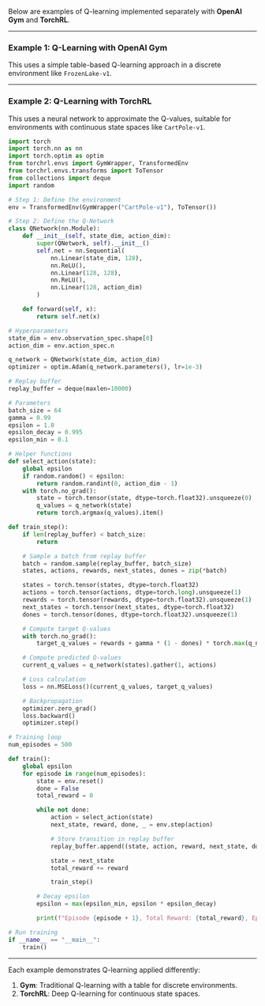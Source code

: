 Below are examples of Q-learning implemented separately with **OpenAI Gym** and **TorchRL**. 

---

### **Example 1: Q-Learning with OpenAI Gym**
This uses a simple table-based Q-learning approach in a discrete environment like `FrozenLake-v1`.

---

### **Example 2: Q-Learning with TorchRL**
This uses a neural network to approximate the Q-values, suitable for environments with continuous state spaces like `CartPole-v1`.

```python
import torch
import torch.nn as nn
import torch.optim as optim
from torchrl.envs import GymWrapper, TransformedEnv
from torchrl.envs.transforms import ToTensor
from collections import deque
import random

# Step 1: Define the environment
env = TransformedEnv(GymWrapper("CartPole-v1"), ToTensor())

# Step 2: Define the Q-Network
class QNetwork(nn.Module):
    def __init__(self, state_dim, action_dim):
        super(QNetwork, self).__init__()
        self.net = nn.Sequential(
            nn.Linear(state_dim, 128),
            nn.ReLU(),
            nn.Linear(128, 128),
            nn.ReLU(),
            nn.Linear(128, action_dim)
        )

    def forward(self, x):
        return self.net(x)

# Hyperparameters
state_dim = env.observation_spec.shape[0]
action_dim = env.action_spec.n

q_network = QNetwork(state_dim, action_dim)
optimizer = optim.Adam(q_network.parameters(), lr=1e-3)

# Replay buffer
replay_buffer = deque(maxlen=10000)

# Parameters
batch_size = 64
gamma = 0.99
epsilon = 1.0
epsilon_decay = 0.995
epsilon_min = 0.1

# Helper functions
def select_action(state):
    global epsilon
    if random.random() < epsilon:
        return random.randint(0, action_dim - 1)
    with torch.no_grad():
        state = torch.tensor(state, dtype=torch.float32).unsqueeze(0)
        q_values = q_network(state)
        return torch.argmax(q_values).item()

def train_step():
    if len(replay_buffer) < batch_size:
        return

    # Sample a batch from replay buffer
    batch = random.sample(replay_buffer, batch_size)
    states, actions, rewards, next_states, dones = zip(*batch)

    states = torch.tensor(states, dtype=torch.float32)
    actions = torch.tensor(actions, dtype=torch.long).unsqueeze(1)
    rewards = torch.tensor(rewards, dtype=torch.float32).unsqueeze(1)
    next_states = torch.tensor(next_states, dtype=torch.float32)
    dones = torch.tensor(dones, dtype=torch.float32).unsqueeze(1)

    # Compute target Q-values
    with torch.no_grad():
        target_q_values = rewards + gamma * (1 - dones) * torch.max(q_network(next_states), dim=1, keepdim=True)[0]

    # Compute predicted Q-values
    current_q_values = q_network(states).gather(1, actions)

    # Loss calculation
    loss = nn.MSELoss()(current_q_values, target_q_values)

    # Backpropagation
    optimizer.zero_grad()
    loss.backward()
    optimizer.step()

# Training loop
num_episodes = 500

def train():
    global epsilon
    for episode in range(num_episodes):
        state = env.reset()
        done = False
        total_reward = 0

        while not done:
            action = select_action(state)
            next_state, reward, done, _ = env.step(action)

            # Store transition in replay buffer
            replay_buffer.append((state, action, reward, next_state, done))

            state = next_state
            total_reward += reward

            train_step()

        # Decay epsilon
        epsilon = max(epsilon_min, epsilon * epsilon_decay)

        print(f"Episode {episode + 1}, Total Reward: {total_reward}, Epsilon: {epsilon:.2f}")

# Run training
if __name__ == "__main__":
    train()
```

---

Each example demonstrates Q-learning applied differently:
1. **Gym**: Traditional Q-learning with a table for discrete environments.
2. **TorchRL**: Deep Q-learning for continuous state spaces.

